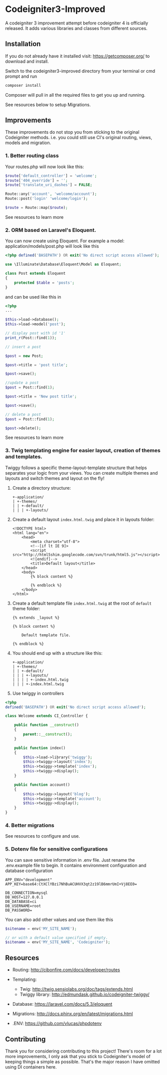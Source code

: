 # Codeigniter3-Improved
A codeigniter 3 improvement attempt before codeigniter 4 is officially released. It adds various libraries and classes from different sources.
## Installation
If you do not already have it installed visit: https://getcomposer.org/ to download and install.

Switch to the codeigniter3-improved directory from your terminal or cmd prompt and run
```bash
composer install
```

Composer will pull in all the required files to get you up and running.

See resources below to setup Migrations.

## Improvements
These improvements do not stop you from sticking to the original Codeigniter methods. i.e. you could still use CI's original routing, views, models and migration.

### 1. Better routing class
Your routes.php will now look like this:
```php
$route['default_controller'] = 'welcome';
$route['404_override'] = '';
$route['translate_uri_dashes'] = FALSE;

Route::any('account', 'welcome/account');
Route::post('login' 'welcome/login');

$route = Route::map($route);
```
See resources to learn more

### 2. ORM based on Laravel's Eloquent.
You can now create using Eloquent. For example a model: application/models/post.php will look like this
```php
<?php defined('BASEPATH') OR exit('No direct script access allowed');

use \Illuminate\Database\Eloquent\Model as Eloquent;

class Post extends Eloquent
{
	protected $table = 'posts';
}
```
and can be used like this in
```php
<?php
...

$this->load->database();
$this->load->model('post');

// display post with id '1'
print_r(Post::find(1));

// insert a post

$post = new Post;

$post->title = 'post title';

$post->save();

//update a post
$post = Post::find(1);

$post->title = 'New post title';

$post->save();

// delete a post
$post = Post::find(1);

$post->delete();
```
See resources to learn more

### 3. Twig templating engine for easier layout, creation of themes and templates.
Twiggy follows a specific theme-layout-template structure that helps separates your logic from your views. You can create multiple themes and layouts and switch themes and layout on the fly!

1. Create a directory structure:

	```
    +-application/
    | +-themes/
    | | +-default/
    | | | +-layouts/
	```

2. Create a default layout `index.html.twig` and place it in layouts folder:

	```
    <!DOCTYPE html>
	<html lang="en">
		<head>
			<meta charset="utf-8">
			<!--[if lt IE 9]>
			<script src="http://html5shim.googlecode.com/svn/trunk/html5.js"></script>
			<![endif]-->
			<title>Default layout</title>
		</head>
        <body>
            {% block content %}

            {% endblock %}
		</body>
	</html>
	```

3. Create a default template file `index.html.twig` at the root of `default` theme folder:

	```
	{% extends _layout %}

	{% block content %}

		Default template file.

	{% endblock %}
	```

4. You should end up with a structure like this:

	```
    +-application/
    | +-themes/
    | | +-default/
    | | | +-layouts/
    | | | | +-index.html.twig
    | | | +-index.html.twig
	```

5. Use twiggy in controllers

```php
<?php
defined('BASEPATH') OR exit('No direct script access allowed');

class Welcome extends CI_Controller {

	public function __construct()
	{
		parent::__construct();
	}

	public function index()
	{
		$this->load->library('twiggy');
		$this->twiggy->layout('index');
		$this->twiggy->template('index');
		$this->twiggy->display();
	}

	public function account()
	{
		$this->twiggy->layout('blog');
		$this->twiggy->template('account');
		$this->twiggy->display();
	}
}
```

### 4. Better migrations

See resources to configure and use.

### 5. Dotenv file for sensitive configurations

You can save sensitive information in .env file. Just rename the .env.example file to begin. It contains environment configuration and database configuration

```
APP_ENV="development"
APP_KEY=base64:CtXClYBzi7NhBuACUHVX3qt2z19lB6mmrUmI+Vj8EE0=

DB_CONNECTION=mysql
DB_HOST=127.0.0.1
DB_DATABASE=ci
DB_USERNAME=root
DB_PASSWORD=
```

You can also add other values and use them like this
```php
$sitename = env('MY_SITE_NAME');

// or with a default value specified if empty.
$sitename = env('MY_SITE_NAME', 'Codeigniter');
```

## Resources

* Routing: http://cibonfire.com/docs/developer/routes

* Templating:
  * Twig: http://twig.sensiolabs.org/doc/tags/extends.html
  * Twiggy library: http://edmundask.github.io/codeigniter-twiggy/

* Database: https://laravel.com/docs/5.3/eloquent

* Migrations: http://docs.phinx.org/en/latest/migrations.html

* .ENV: https://github.com/vlucas/phpdotenv

## Contributing
Thank you for considering contributing to this project! There's room for a lot more improvements, I only ask that you stick to Codeigniter's model of keeping things a simple as possible. That's the major reason I have omitted using DI containers here.
